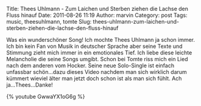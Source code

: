 Title: Thees Uhlmann - Zum Laichen und Sterben ziehen die Lachse den Fluss hinauf
Date: 2011-08-26 11:19
Author: marvin
Category: post
Tags: music, theesuhlmann, tomte
Slug: thees-uhlmann-zum-laichen-und-sterben-ziehen-die-lachse-den-fluss-hinauf

Was ein wunderschöner Song! Ich mochte Thees Uhlmann ja schon immer. Ich
bin kein Fan von Musik in deutscher Sprache aber seine Texte und
Stimmung zieht mich immer in ein emotionales Tief. Ich liebe diese
leichte Melancholie die seine Songs umgibt. Schon bei Tomte riss mich
ein Lied nach dem anderen vom Hocker. Seine neue Solo-Single ist einfach
unfassbar schön...dazu dieses Video nachdem man sich wirklich darum
kümmert wieviel älter man jetzt doch schon ist als man sich fühlt. Ach
ja...Thees...Danke!

{% youtube GwwaYX1oG6g %}

